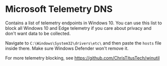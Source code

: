 # Microsoft Telemetry DNS

Contains a list of telemetry endpoints in Windows 10. You can use this list to block all Windows 10 and Edge telemetry if you care about privacy and don't want data to be collected.

Navigate to ``C:\Windows\System32\drivers\etc\`` and then paste the ``hosts`` file inside there. Make sure Windows Defender won't remove it.

For more telemetry blocking, see https://github.com/ChrisTitusTech/winutil
